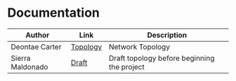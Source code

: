 # Documentation
| Author        |Link           |Description  |
| ------------- |-------------| -----|
| Deontae  Carter     | [Topology ](https://github.com/IronCloudSecurity/Documentation/blob/main/Network.png)    |   Network Topology    |
| Sierra Maldonado | [Draft](https://github.com/IronCloudSecurity/Documentation/blob/main/Draft%201.drawio) | Draft topology before beginning the project |

